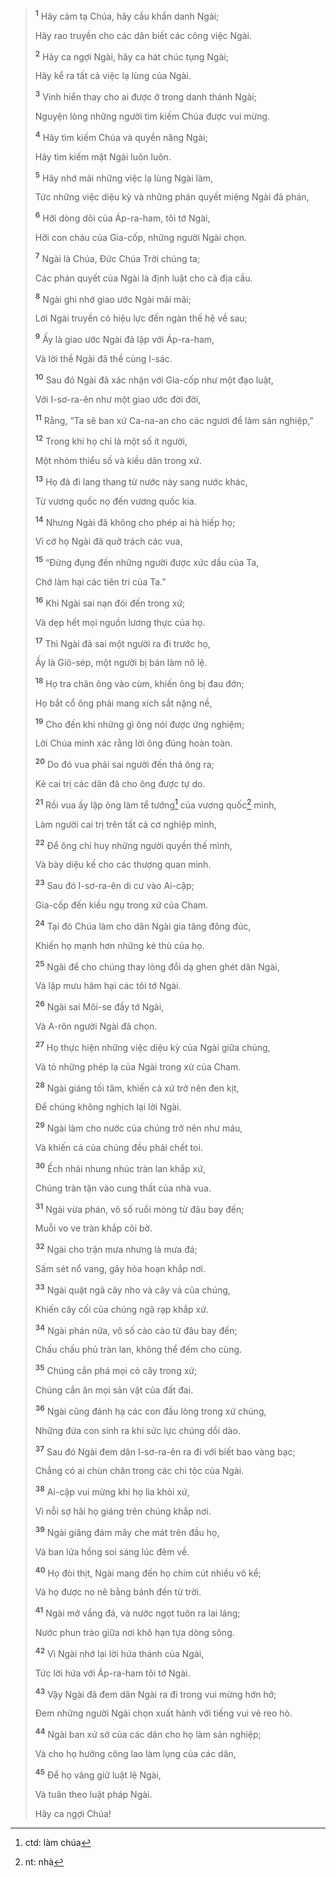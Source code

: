 > <sup><b>1</b></sup> Hãy cảm tạ Chúa, hãy cầu khẩn danh Ngài;
> 
> Hãy rao truyền cho các dân biết các công việc Ngài.
> 
> <sup><b>2</b></sup> Hãy ca ngợi Ngài, hãy ca hát chúc tụng Ngài;
> 
> Hãy kể ra tất cả việc lạ lùng của Ngài.
> 
> <sup><b>3</b></sup> Vinh hiển thay cho ai được ở trong danh thánh Ngài;
> 
> Nguyện lòng những người tìm kiếm Chúa được vui mừng.
> 
> <sup><b>4</b></sup> Hãy tìm kiếm Chúa và quyền năng Ngài;
> 
> Hãy tìm kiếm mặt Ngài luôn luôn.
> 
> <sup><b>5</b></sup> Hãy nhớ mãi những việc lạ lùng Ngài làm,
> 
> Tức những việc diệu kỳ và những phán quyết miệng Ngài đã phán,
> 
> <sup><b>6</b></sup> Hỡi dòng dõi của Áp-ra-ham, tôi tớ Ngài,
> 
> Hỡi con cháu của Gia-cốp, những người Ngài chọn.
>
> <sup><b>7</b></sup> Ngài là Chúa, Ðức Chúa Trời chúng ta;
> 
> Các phán quyết của Ngài là định luật cho cả địa cầu.
> 
> <sup><b>8</b></sup> Ngài ghi nhớ giao ước Ngài mãi mãi;
> 
> Lời Ngài truyền có hiệu lực đến ngàn thế hệ về sau;
> 
> <sup><b>9</b></sup> Ấy là giao ước Ngài đã lập với Áp-ra-ham,
> 
> Và lời thề Ngài đã thề cùng I-sác.
> 
> <sup><b>10</b></sup> Sau đó Ngài đã xác nhận với Gia-cốp như một đạo luật,
> 
> Với I-sơ-ra-ên như một giao ước đời đời,
> 
> <sup><b>11</b></sup> Rằng, “Ta sẽ ban xứ Ca-na-an cho các ngươi để làm sản nghiệp,”
> 
> <sup><b>12</b></sup> Trong khi họ chỉ là một số ít người,
> 
> Một nhóm thiểu số và kiều dân trong xứ.
> 
> <sup><b>13</b></sup> Họ đã đi lang thang từ nước này sang nước khác,
> 
> Từ vương quốc nọ đến vương quốc kia.
>
> <sup><b>14</b></sup> Nhưng Ngài đã không cho phép ai hà hiếp họ;
> 
> Vì cớ họ Ngài đã quở trách các vua,
> 
> <sup><b>15</b></sup> “Ðừng đụng đến những người được xức dầu của Ta,
> 
> Chớ làm hại các tiên tri của Ta.”
>
> <sup><b>16</b></sup> Khi Ngài sai nạn đói đến trong xứ;
> 
> Và dẹp hết mọi nguồn lương thực của họ.
> 
> <sup><b>17</b></sup> Thì Ngài đã sai một người ra đi trước họ,
> 
> Ấy là Giô-sép, một người bị bán làm nô lệ.
> 
> <sup><b>18</b></sup> Họ tra chân ông vào cùm, khiến ông bị đau đớn;
> 
> Họ bắt cổ ông phải mang xích sắt nặng nề,
> 
> <sup><b>19</b></sup> Cho đến khi những gì ông nói được ứng nghiệm;
> 
> Lời Chúa minh xác rằng lời ông đúng hoàn toàn.
> 
> <sup><b>20</b></sup> Do đó vua phải sai người đến thả ông ra;
> 
> Kẻ cai trị các dân đã cho ông được tự do.
> 
> <sup><b>21</b></sup> Rồi vua ấy lập ông làm tể tướng[^1-4ad7b18d-b35f-40e8-b8dc-bf19e7dfd3bb] của vương quốc[^2-4ad7b18d-b35f-40e8-b8dc-bf19e7dfd3bb] mình,
> 
> Làm người cai trị trên tất cả cơ nghiệp mình,
> 
> <sup><b>22</b></sup> Ðể ông chỉ huy những người quyền thế mình,
> 
> Và bày diệu kế cho các thượng quan mình.
>
> <sup><b>23</b></sup> Sau đó I-sơ-ra-ên di cư vào Ai-cập;
> 
> Gia-cốp đến kiều ngụ trong xứ của Cham.
> 
> <sup><b>24</b></sup> Tại đó Chúa làm cho dân Ngài gia tăng đông đúc,
> 
> Khiến họ mạnh hơn những kẻ thù của họ.
> 
> <sup><b>25</b></sup> Ngài để cho chúng thay lòng đổi dạ ghen ghét dân Ngài,
> 
> Và lập mưu hãm hại các tôi tớ Ngài.
>
> <sup><b>26</b></sup> Ngài sai Môi-se đầy tớ Ngài,
> 
> Và A-rôn người Ngài đã chọn.
> 
> <sup><b>27</b></sup> Họ thực hiện những việc diệu kỳ của Ngài giữa chúng,
> 
> Và tỏ những phép lạ của Ngài trong xứ của Cham.
> 
> <sup><b>28</b></sup> Ngài giáng tối tăm, khiến cả xứ trở nên đen kịt,
> 
> Ðể chúng không nghịch lại lời Ngài.
> 
> <sup><b>29</b></sup> Ngài làm cho nước của chúng trở nên như máu,
> 
> Và khiến cá của chúng đều phải chết toi.
> 
> <sup><b>30</b></sup> Ếch nhái nhung nhúc tràn lan khắp xứ,
> 
> Chúng tràn tận vào cung thất của nhà vua.
> 
> <sup><b>31</b></sup> Ngài vừa phán, vô số ruồi mòng từ đâu bay đến;
> 
> Muỗi vo ve tràn khắp cõi bờ.
> 
> <sup><b>32</b></sup> Ngài cho trận mưa nhưng là mưa đá;
> 
> Sấm sét nổ vang, gây hỏa hoạn khắp nơi.
> 
> <sup><b>33</b></sup> Ngài quật ngã cây nho và cây vả của chúng,
> 
> Khiến cây cối của chúng ngã rạp khắp xứ.
>
> <sup><b>34</b></sup> Ngài phán nữa, vô số cào cào từ đâu bay đến;
> 
> Chấu chấu phủ tràn lan, không thể đếm cho cùng.
> 
> <sup><b>35</b></sup> Chúng cắn phá mọi cỏ cây trong xứ;
> 
> Chúng cắn ăn mọi sản vật của đất đai.
> 
> <sup><b>36</b></sup> Ngài cũng đánh hạ các con đầu lòng trong xứ chúng,
> 
> Những đứa con sinh ra khi sức lực chúng dồi dào.
>
> <sup><b>37</b></sup> Sau đó Ngài đem dân I-sơ-ra-ên ra đi với biết bao vàng bạc;
> 
> Chẳng có ai chùn chân trong các chi tộc của Ngài.
> 
> <sup><b>38</b></sup> Ai-cập vui mừng khi họ lìa khỏi xứ,
> 
> Vì nỗi sợ hãi họ giáng trên chúng khắp nơi.
> 
> <sup><b>39</b></sup> Ngài giăng đám mây che mát trên đầu họ,
> 
> Và ban lửa hồng soi sáng lúc đêm về.
> 
> <sup><b>40</b></sup> Họ đòi thịt, Ngài mang đến họ chim cút nhiều vô kể;
> 
> Và họ được no nê bằng bánh đến từ trời.
> 
> <sup><b>41</b></sup> Ngài mở vầng đá, và nước ngọt tuôn ra lai láng;
> 
> Nước phun trào giữa nơi khô hạn tựa dòng sông.
> 
> <sup><b>42</b></sup> Vì Ngài nhớ lại lời hứa thánh của Ngài,
> 
> Tức lời hứa với Áp-ra-ham tôi tớ Ngài.
>
> <sup><b>43</b></sup> Vậy Ngài đã đem dân Ngài ra đi trong vui mừng hớn hở;
> 
> Ðem những người Ngài chọn xuất hành với tiếng vui vẻ reo hò.
> 
> <sup><b>44</b></sup> Ngài ban xứ sở của các dân cho họ làm sản nghiệp;
> 
> Và cho họ hưởng công lao làm lụng của các dân,
> 
> <sup><b>45</b></sup> Ðể họ vâng giữ luật lệ Ngài,
> 
> Và tuân theo luật pháp Ngài.
> 
> Hãy ca ngợi Chúa!

[^1-4ad7b18d-b35f-40e8-b8dc-bf19e7dfd3bb]: ctd: làm chúa
[^2-4ad7b18d-b35f-40e8-b8dc-bf19e7dfd3bb]: nt: nhà